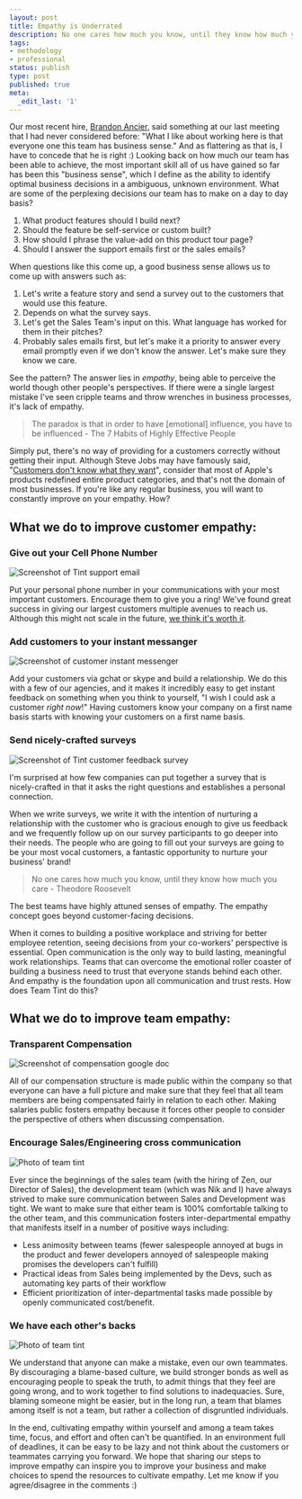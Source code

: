 ```yaml
---
layout: post
title: Empathy is Underrated
description: No one cares how much you know, until they know how much you care - Theodore Roosevelt
tags:
- methodology
- professional
status: publish
type: post
published: true
meta:
  _edit_last: '1'
---
```


Our most recent hire, [Brandon Ancier](http://www.linkedin.com/in/brandonancier), said something at our last meeting that I had never considered before: "What I like about working here is that everyone one this team has business sense." And as flattering as that is, I have to concede that he is right :) Looking back on how much our team has been able to achieve, the most important skill all of us have gained so far has been this "business sense", which I define as the ability to identify optimal business decisions in a ambiguous, unknown environment. What are some of the perplexing decisions our team has to make on a day to day basis?

1. What product features should I build next?
2. Should the feature be self-service or custom built?
3. How should I phrase the value-add on this product tour page?
4. Should I answer the support emails first or the sales emails?

When questions like this come up, a good business sense allows us to come up with answers such as:

1. Let's write a feature story and send a survey out to the customers that would use this feature. 
2. Depends on what the survey says.
3. Let's get the Sales Team's input on this. What language has worked for them in their pitches?
4. Probably sales emails first, but let's make it a priority to answer every email promptly even if we don't know the answer. Let's make sure they know we care.

See the pattern? The answer lies in *empathy*, being able to perceive the world though other people's perspectives. If there were a single largest mistake I've seen cripple teams and throw wrenches in business processes, it's lack of empathy.

> The paradox is that in order to have [emotional] influence, you have to be influenced - The 7 Habits of Highly Effective People

Simply put, there's no way of providing for a customers correctly without getting their input. Although Steve Jobs may have famously said, "[Customers don't know what they want](http://www.forbes.com/sites/chunkamui/2011/10/17/five-dangerous-lessons-to-learn-from-steve-jobs/)", consider that most of Apple's products redefined entire product categories, and that's not the domain of most businesses. If you're like any regular business, you will want to constantly improve on your empathy. How?

## What we do to improve customer empathy:


### Give out your Cell Phone Number

![Screenshot of Tint support email](https://s3.amazonaws.com/uploads.hipchat.com/38181/267094/V0ZFffbGg6XRVvr/Screen%20Shot%202014-01-27%20at%2012.09.37%20AM.png)

Put your personal phone number in your communications with your most important customers. Encourage them to give you a ring! We've found great success in giving our largest customers multiple avenues to reach us. Although this might not scale in the future, [we think it's worth it](http://paulgraham.com/ds.html).


### Add customers to your instant messanger

![Screenshot of customer instant messenger](https://s3.amazonaws.com/uploads.hipchat.com/38181/267094/nMZQuxFhk3YxCO4/Screen%20Shot%202014-01-27%20at%2012.12.38%20AM.png)

Add your customers via gchat or skype and build a relationship. We do this with a few of our agencies, and it makes it incredibly easy to get instant feedback on something when you think to yourself, "I wish I could ask a customer _right now_!" Having customers know your company on a first name basis starts with knowing your customers on a first name basis.


### Send nicely-crafted surveys

![Screenshot of Tint customer feedback survey](https://s3.amazonaws.com/uploads.hipchat.com/38181/267094/tf9nKjdsSpN7kWk/Screen%20Shot%202014-01-27%20at%2012.16.02%20AM.png)

I'm surprised at how few companies can put together a survey that is nicely-crafted in that it asks the right questions and establishes a personal connection.

When we write surveys, we write it with the intention of nurturing a relationship with the customer who is gracious enough to give us feedback and we frequently follow up on our survey participants to go deeper into their needs. The people who are going to fill out your surveys are going to be your most vocal customers, a fantastic opportunity to nurture your business' brand!

> No one cares how much you know, until they know how much you care - Theodore Roosevelt

The best teams have highly attuned senses of empathy. The empathy concept goes beyond customer-facing decisions.

When it comes to building a positive workplace and striving for better employee retention, seeing decisions from your co-workers' perspective is essential. Open communication is the only way to build lasting, meaningful work relationships. Teams that can overcome the emotional roller coaster of building a business need to trust that everyone stands behind each other. And empathy is the foundation upon all communication and trust rests. How does Team Tint do this?

## What we do to improve team empathy:

### Transparent Compensation

![Screenshot of compensation google doc](https://s3.amazonaws.com/uploads.hipchat.com/38181/267094/wl14TxxvArMGWfL/Screen%20Shot%202014-01-27%20at%2012.18.35%20AM.png)

All of our compensation structure is made public within the company so that everyone can have a full picture and make sure that they feel that all team members are being compensated fairly in relation to each other. Making salaries public fosters empathy because it forces other people to consider the perspective of others when discussing compensation.


### Encourage Sales/Engineering cross communication

![Photo of team tint](https://s3.amazonaws.com/uploads.hipchat.com/38181/267094/hyOzFsF668GVKlR/Screen%20Shot%202014-01-27%20at%2012.22.04%20AM.png)

Ever since the beginnings of the sales team (with the hiring of Zen, our Director of Sales), the development team (which was Nik and I) have always strived to make sure communication between Sales and Development was tight. We want to make sure that either team is 100% comfortable talking to the other team, and this communication fosters inter-departmental empathy that manifests itself in a number of positive ways including:

* Less animosity between teams (fewer salespeople annoyed at bugs in the product and fewer developers annoyed of salespeople making promises the developers can't fulfill)
* Practical ideas from Sales being implemented by the Devs, such as automating key parts of their workflow
* Efficient prioritization of inter-departmental tasks made possible by openly communicated cost/benefit.


### We have each other's backs

![Photo of team tint](https://s3.amazonaws.com/uploads.hipchat.com/38181/267094/T0onmk0HJRaonZS/Screen%20Shot%202014-01-27%20at%2012.20.36%20AM.png)

We understand that anyone can make a mistake, even our own teammates. By discouraging a blame-based culture, we build stronger bonds as well as encouraging people to speak the truth, to admit things that they feel are going wrong, and to work together to find solutions to inadequacies. Sure, blaming someone might be easier, but in the long run, a team that blames among itself is not a team, but rather a collection of disgruntled individuals.

In the end, cultivating empathy within yourself and among a team takes time, focus, and effort and often can't be quantified. In an environment full of deadlines, it can be easy to be lazy and not think about the customers or teammates carrying you forward. We hope that sharing our steps to improve empathy can inspire you to improve your business and make choices to spend the resources to cultivate empathy. Let me know if you agree/disagree in the comments :)

